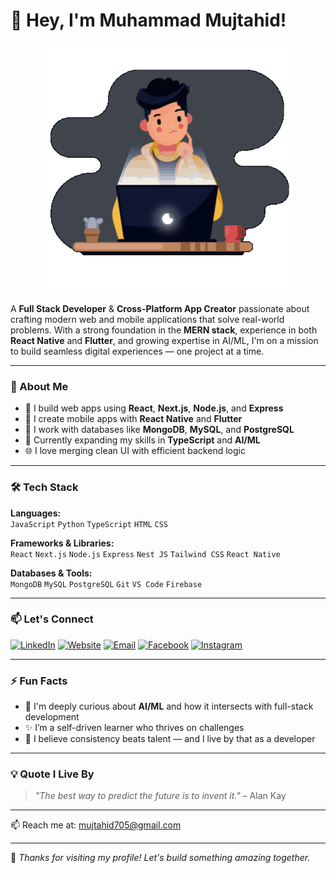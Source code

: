 # 👋 Hey, I'm Muhammad Mujtahid!

<div align="center">
  <img src="cover.gif" alt="Welcome GIF" width="400" />
</div>
  
A **Full Stack Developer** & **Cross-Platform App Creator** passionate about crafting modern web and mobile applications that solve real-world problems. With a strong foundation in the **MERN stack**, experience in both **React Native** and **Flutter**, and growing expertise in AI/ML, I'm on a mission to build seamless digital experiences — one project at a time.

---

### 🧠 About Me
- 🚀 I build web apps using **React**, **Next.js**, **Node.js**, and **Express**
- 📱 I create mobile apps with **React Native** and **Flutter**
- 💾 I work with databases like **MongoDB**, **MySQL**, and **PostgreSQL**
- 🎯 Currently expanding my skills in **TypeScript** and **AI/ML**
- 🌐 I love merging clean UI with efficient backend logic

---

### 🛠️ Tech Stack

**Languages:**  
`JavaScript` `Python` `TypeScript` `HTML` `CSS`

**Frameworks & Libraries:**  
`React` `Next.js` `Node.js` `Express` `Nest JS` `Tailwind CSS` `React Native` 

**Databases & Tools:**  
`MongoDB` `MySQL` `PostgreSQL` `Git` `VS Code` `Firebase`

---

### 📫 Let's Connect

[![LinkedIn](https://img.shields.io/badge/LinkedIn-blue?logo=linkedin)](https://www.linkedin.com/in/muhammad-mujtahid/)
[![Website](https://img.shields.io/badge/Website-grey?logo=firefox-browser)](https://mujtahid.netlify.app)
[![Email](https://img.shields.io/badge/Gmail-red?logo=gmail)](mailto:mujtahid705@gmail.com)
[![Facebook](https://img.shields.io/badge/Facebook-1877F2?logo=facebook&logoColor=white)](https://www.facebook.com/mujtahid705)
[![Instagram](https://img.shields.io/badge/Instagram-E4405F?logo=instagram&logoColor=white)](https://www.instagram.com/muhammad.mujtahid)


---

### ⚡ Fun Facts
- 🧠 I'm deeply curious about **AI/ML** and how it intersects with full-stack development
- ✨ I’m a self-driven learner who thrives on challenges
- 🎯 I believe consistency beats talent — and I live by that as a developer

---

### 💡 Quote I Live By
> _"The best way to predict the future is to invent it."_ – Alan Kay

---

📫 Reach me at: mujtahid705@gmail.com

---

📍 *Thanks for visiting my profile! Let's build something amazing together.*
